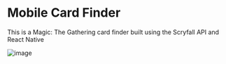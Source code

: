 # Mobile Card Finder

This is a Magic: The Gathering card finder built using the Scryfall API and React Native


![image](https://user-images.githubusercontent.com/91638433/208270805-bdc1628a-7dc7-4ace-b86a-817d04e6836e.png)
